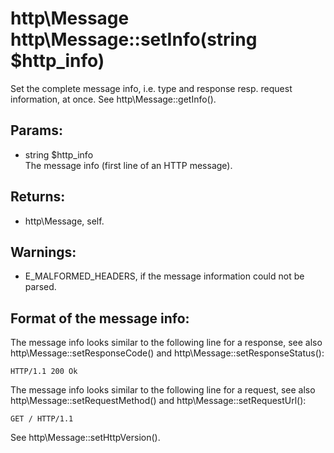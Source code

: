 # http\Message http\Message::setInfo(string $http_info)

Set the complete message info, i.e. type and response resp. request information, at once.
See http\Message::getInfo().

## Params:

* string $http_info  
  The message info (first line of an HTTP message).

## Returns:

* http\Message, self.

## Warnings:

* E_MALFORMED_HEADERS, if the message information could not be parsed.

## Format of the message info:

The message info looks similar to the following line for a response, see also http\Message::setResponseCode() and http\Message::setResponseStatus():

    HTTP/1.1 200 Ok

The message info looks similar to the following line for a request, see also http\Message::setRequestMethod() and http\Message::setRequestUrl():

    GET / HTTP/1.1

See http\Message::setHttpVersion().
